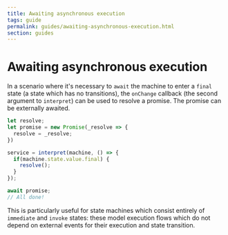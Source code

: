 ```yaml
---
title: Awaiting asynchronous execution
tags: guide
permalink: guides/awaiting-asynchronous-execution.html
section: guides
---
```


# Awaiting asynchronous execution

In a scenario where it's necessary to `await` the machine to enter a `final`
state (a state which has no transitions), the `onChange` callback (the second argument to `interpret`) can be used
to resolve a promise. The promise can be externally awaited.

```js
let resolve;
let promise = new Promise(_resolve => {
  resolve = _resolve;
})

service = interpret(machine, () => {
  if(machine.state.value.final) {
    resolve();
  }
});

await promise;
// All done!
```

This is particularly useful for state machines which consist entirely
of `immediate` and `invoke` states: these model execution flows which do
not depend on external events for their execution and state transition.